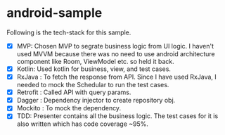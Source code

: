# android-sample
Following is the tech-stack for this sample. 
- [x] MVP: Chosen MVP to segrate business logic from UI logic.  I haven't used MVVM because there was no need to use android architecture component like Room, ViewModel etc. so held it back. 
- [x] Kotlin: Used kotlin for business, view, and test cases. 
- [x] RxJava : To fetch the response from API. Since I have used RxJava, I needed to mock the Schedular to run the test cases. 
- [x] Retrofit : Called API with query params.
- [x] Dagger : Dependency injector to create repository obj. 
- [x] Mockito : To mock the dependency.
- [x] TDD: Presenter contains all the business logic. The test cases for it is also written which has code coverage ~95%.
